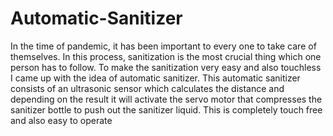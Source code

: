 # Automatic-Sanitizer
In the time of pandemic, it has been important to every one to take care of themselves.  In this process, sanitization is the most crucial thing which one person has to follow. To make the sanitization very easy and also touchless I came up with the idea of automatic sanitizer. This automatic sanitizer consists of an ultrasonic sensor which calculates the distance and depending on the result it will activate the servo motor that compresses the sanitizer bottle to push out the sanitizer liquid. This is completely touch free and also easy to operate
